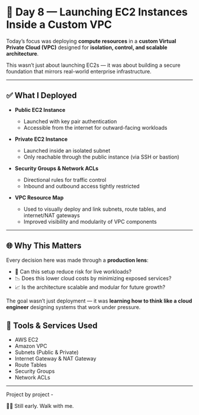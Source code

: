 # 🚀 Day 8 — Launching EC2 Instances Inside a Custom VPC

Today’s focus was deploying **compute resources** in a **custom Virtual Private Cloud (VPC)** designed for **isolation, control, and scalable architecture**.

This wasn’t just about launching EC2s — it was about building a secure foundation that mirrors real-world enterprise infrastructure.

---

## ✅ What I Deployed

- **Public EC2 Instance**
  - Launched with key pair authentication
  - Accessible from the internet for outward-facing workloads

- **Private EC2 Instance**
  - Launched inside an isolated subnet
  - Only reachable through the public instance (via SSH or bastion)

- **Security Groups & Network ACLs**
  - Directional rules for traffic control
  - Inbound and outbound access tightly restricted

- **VPC Resource Map**
  - Used to visually deploy and link subnets, route tables, and internet/NAT gateways
  - Improved visibility and modularity of VPC components

---

## 🌐 Why This Matters

Every decision here was made through a **production lens**:

- 🔐 Can this setup reduce risk for live workloads?
- 📉 Does this lower cloud costs by minimizing exposed services?
- 📈 Is the architecture scalable and modular for future growth?

The goal wasn’t just deployment — it was **learning how to think like a cloud engineer** designing systems that work under pressure.


## 🧰 Tools & Services Used

- AWS EC2
- Amazon VPC
- Subnets (Public & Private)
- Internet Gateway & NAT Gateway
- Route Tables
- Security Groups
- Network ACLs

---

Project by project -

🚶‍♀️ Still early. Walk with me.

